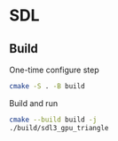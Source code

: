 # SDL

## Build

One-time configure step

```bash
cmake -S . -B build
```

Build and run

```bash
cmake --build build -j
./build/sdl3_gpu_triangle
```
